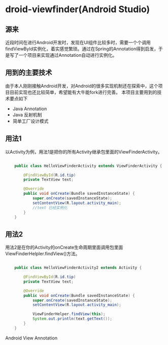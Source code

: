 droid-viewfinder(Android Studio)
================

## 源来

 近段时间在进行Android开发时，发现在UI组件比较多时，需要一个个调用findViewById实例化，着实感觉繁琐。通过在Spring的Annotation得到启发，于是写了一个项目来实现通过Annotation自动进行实例化。

## 用到的主要技术

由于本人刚刚接触Android开发，对Android的很多实现机制还在探索中，这个项目目前实现也还比较简单，希望能有大牛能fork进行完善。 本项目主要用到的技术要点如下
  
+ Java Annotation
+ Java 反射机制
+ 简单工厂设计模式

## 用法1

以Activity为例，用法1是把你的所有Activity继承包里面的ViewFinderActivity。
```java

    public class HelloViewFinderActivity extends ViewFinderActivity {

        @FindViewById(R.id.tip)
        private TextView text;

        @Override
        public void onCreate(Bundle savedInstanceState) {
            super.onCreate(savedInstanceState);
            setContentView(R.layout.activity_main);
            //text 已经实例化
        }
    }

```
## 用法2

用法2是在你的Activity的onCreate生命周期里面调用包里面ViewFinderHelpler.findView()方法。

```java

    public class HelloViewFinderActivity2 extends Activity {

        @FindViewById(R.id.tip)
        private TextView text;

        @Override
        public void onCreate(Bundle savedInstanceState) {
            super.onCreate(savedInstanceState);
            setContentView(R.layout.activity_main);

            ViewFinderHelper.findView(this);
            System.out.println(text.getText());
        }
    }

```
Android View Annotation
